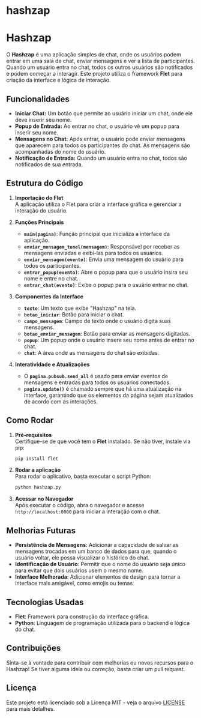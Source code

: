 # hashzap

# Hashzap

O **Hashzap** é uma aplicação simples de chat, onde os usuários podem entrar em uma sala de chat, enviar mensagens e ver a lista de participantes. Quando um usuário entra no chat, todos os outros usuários são notificados e podem começar a interagir. Este projeto utiliza o framework **Flet** para criação da interface e lógica de interação.

## Funcionalidades

- **Iniciar Chat:** Um botão que permite ao usuário iniciar um chat, onde ele deve inserir seu nome.
- **Popup de Entrada:** Ao entrar no chat, o usuário vê um popup para inserir seu nome.
- **Mensagens no Chat:** Após entrar, o usuário pode enviar mensagens que aparecem para todos os participantes do chat. As mensagens são acompanhadas do nome do usuário.
- **Notificação de Entrada:** Quando um usuário entra no chat, todos são notificados de sua entrada.

## Estrutura do Código

1. **Importação do Flet**  
   A aplicação utiliza o Flet para criar a interface gráfica e gerenciar a interação do usuário.
   
2. **Funções Principais**
   - **`main(pagina)`**: Função principal que inicializa a interface da aplicação.
   - **`enviar_mensagem_tunel(mensagem)`**: Responsável por receber as mensagens enviadas e exibí-las para todos os usuários.
   - **`enviar_mensagem(evento)`**: Envia uma mensagem do usuário para todos os participantes.
   - **`entrar_popup(evento)`**: Abre o popup para que o usuário insira seu nome e entre no chat.
   - **`entrar_chat(evento)`**: Exibe o popup para o usuário entrar no chat.
   
3. **Componentes da Interface**
   - **`texto`**: Um texto que exibe "Hashzap" na tela.
   - **`botao_iniciar`**: Botão para iniciar o chat.
   - **`campo_mensagem`**: Campo de texto onde o usuário digita suas mensagens.
   - **`botao_enviar_mensagem`**: Botão para enviar as mensagens digitadas.
   - **`popup`**: Um popup onde o usuário insere seu nome antes de entrar no chat.
   - **`chat`**: A área onde as mensagens do chat são exibidas.

4. **Interatividade e Atualizações**
   - O **`pagina.pubsub.send_all`** é usado para enviar eventos de mensagens e entradas para todos os usuários conectados.
   - **`pagina.update()`** é chamado sempre que há uma atualização na interface, garantindo que os elementos da página sejam atualizados de acordo com as interações.

## Como Rodar

1. **Pré-requisitos**  
   Certifique-se de que você tem o **Flet** instalado. Se não tiver, instale via pip:
   ```bash
   pip install flet
   ```

2. **Rodar a aplicação**  
   Para rodar o aplicativo, basta executar o script Python:
   ```bash
   python hashzap.py
   ```

3. **Acessar no Navegador**  
   Após executar o código, abra o navegador e acesse `http://localhost:8000` para iniciar a interação com o chat.

## Melhorias Futuras

- **Persistência de Mensagens**: Adicionar a capacidade de salvar as mensagens trocadas em um banco de dados para que, quando o usuário voltar, ele possa visualizar o histórico do chat.
- **Identificação de Usuário**: Permitir que o nome do usuário seja único para evitar que dois usuários usem o mesmo nome.
- **Interface Melhorada**: Adicionar elementos de design para tornar a interface mais amigável, como emojis ou temas.

## Tecnologias Usadas

- **Flet**: Framework para construção da interface gráfica.
- **Python**: Linguagem de programação utilizada para o backend e lógica do chat.

## Contribuições

Sinta-se à vontade para contribuir com melhorias ou novos recursos para o Hashzap! Se tiver alguma ideia ou correção, basta criar um pull request.

## Licença

Este projeto está licenciado sob a Licença MIT - veja o arquivo [LICENSE](LICENSE) para mais detalhes.
